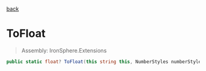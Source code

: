 ﻿

[back](/IronSphere.Extensions/types/StringCastingExtension)

# ToFloat

> Assembly: IronSphere.Extensions

```csharp
public static float? ToFloat(this string this, NumberStyles numberStyles, IFormatProvider formatProvider)
```



 